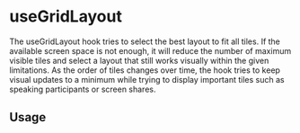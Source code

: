 <!--
!!!! Autogenerated File !!!!
This file was created by @livekit/components-docs-gen and should not be changed manually.
The contents of this file can be replaced at any time which would lead to the loss of all manual changes.
-->

# useGridLayout

The useGridLayout hook tries to select the best layout to fit all tiles. If the available screen space is not enough, it will reduce the number of maximum visible tiles and select a layout that still works visually within the given limitations. As the order of tiles changes over time, the hook tries to keep visual updates to a minimum while trying to display important tiles such as speaking participants or screen shares.

## Usage

<!--USAGE_INSERT_MARKER->

